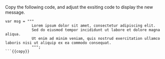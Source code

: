 

Copy the following code, and adjust the exsiting code to display the new message.

```
var msg = """
			Lorem ipsum dolor sit amet, consectetur adipiscing elit.
			Sed do eiusmod tempor incididunt ut labore et dolore magna aliqua. 
			Ut enim ad minim veniam, quis nostrud exercitation ullamco laboris nisi ut aliquip ex ea commodo consequat.
			""";
```{{copy}}